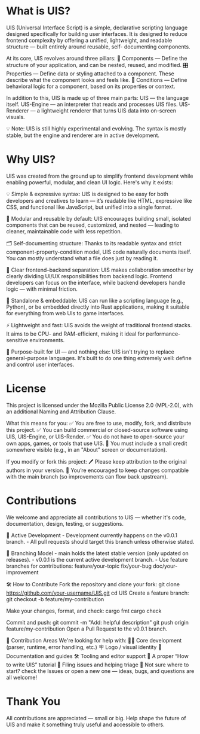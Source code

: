 # What is UIS?
  UIS (Universal Interface Script) is a simple, declarative scripting language designed specifically for building user interfaces. It is designed to reduce frontend complexity by offering a unified, lightweight, and readable structure — built entirely around reusable, self- documenting components.
  
  At its core, UIS revolves around three pillars:
    🧱 Components — Define the structure of your application, and can be nested, reused, and modified.
    🎛️ Properties — Define data or styling attached to a component. These describe what the component looks and feels like.
    🔀 Conditions — Define behavioral logic for a component, based on its properties or context.
  
  In addition to this, UIS is made up of three main parts:
    UIS — the language itself.
    UIS-Engine — an interpreter that reads and processes UIS files.
    UIS-Renderer — a lightweight renderer that turns UIS data into on-screen visuals.
  
  💡 Note: UIS is still highly experimental and evolving. The syntax is mostly stable, but the engine and renderer are in active development.

# Why UIS?
  UIS was created from the ground up to simplify frontend development while enabling powerful, modular, and clean UI logic. Here's why it 
  exists:
  
  💡 Simple & expressive syntax:
  UIS is designed to be easy for both developers and creatives to learn — it’s readable like HTML, expressive like CSS, and functional like 
  JavaScript, but unified into a single format.
  
  🧩 Modular and reusable by default:
  UIS encourages building small, isolated components that can be reused, customized, and nested — leading to cleaner, maintainable code with 
  less repetition.
  
  🗂️ Self-documenting structure:
  Thanks to its readable syntax and strict component-property-condition model, UIS code naturally documents itself. You can mostly 
  understand what a file does just by reading it.
  
  🔁 Clear frontend–backend separation:
  UIS makes collaboration smoother by clearly dividing UI/UX responsibilities from backend logic. Frontend developers can focus on the 
  interface, while backend developers handle logic — with minimal friction.
  
  🐍 Standalone & embeddable:
  UIS can run like a scripting language (e.g., Python), or be embedded directly into Rust applications, making it suitable for everything 
  from web UIs to game interfaces.
  
  ⚡ Lightweight and fast:
  UIS avoids the weight of traditional frontend stacks. It aims to be CPU- and RAM-efficient, making it ideal for performance-sensitive 
  environments.
  
  🎯 Purpose-built for UI — and nothing else:
  UIS isn't trying to replace general-purpose languages. It's built to do one thing extremely well: define and control user interfaces.

# License
  This project is licensed under the Mozilla Public License 2.0 (MPL-2.0), with an additional Naming and Attribution Clause.
  
  What this means for you:
  ✅ You are free to use, modify, fork, and distribute this project.
  ✅ You can build commercial or closed-source software using UIS, UIS-Engine, or UIS-Render.
  ✅ You do not have to open-source your own apps, games, or tools that use UIS.
  📌 You must include a small credit somewhere visible (e.g., in an "About" screen or documentation).
  
  If you modify or fork this project:
  🖊️ Please keep attribution to the original authors in your version.
  🔁 You’re encouraged to keep changes compatible with the main branch (so improvements can flow back upstream).

# Contributions
  We welcome and appreciate all contributions to UIS — whether it's code, documentation, design, testing, or suggestions.

  🧪 Active Development
    - Development currently happens on the v0.0.1 branch.
    - All pull requests should target this branch unless otherwise stated.
  
  🌿 Branching Model
    - main holds the latest stable version (only updated on releases).
    - v0.0.1 is the current active development branch.
    - Use feature branches for contributions:
        feature/your-topic
        fix/your-bug
        doc/your-improvement
  
  🛠️ How to Contribute
    Fork the repository and clone your fork:
      git clone https://github.com/your-username/UIS.git
      cd UIS
    Create a feature branch:
      git checkout -b feature/my-contribution
  
  Make your changes, format, and check:
    cargo fmt
    cargo check
  
  Commit and push:
    git commit -m "Add: helpful description"
    git push origin feature/my-contribution
    Open a Pull Request to the v0.0.1 branch.
  
  🧭 Contribution Areas
    We're looking for help with:
      🧑‍💻 Core development (parser, runtime, error handling, etc.)
      🪧 Logo / visual identity
      📘 Documentation and guides
      🛠️ Tooling and editor support
      🧾 A proper “How to write UIS” tutorial
      🐞 Filing issues and helping triage
    💬 Not sure where to start?
      check the Issues or open a new one — ideas, bugs, and questions are all welcome!
    
# Thank You
  All contributions are appreciated — small or big.
  Help shape the future of UIS and make it something truly useful and accessible to others.
